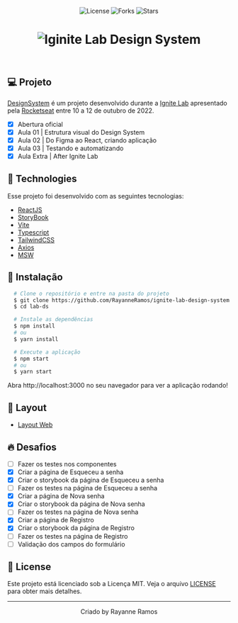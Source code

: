 <p  align='center'>
  <img src='https://img.shields.io/badge/license-MIT-%23835afd' alt='License' />
  <img src='https://img.shields.io/badge/forks-MIT-%23835afd' alt='Forks' />
  <img src='https://img.shields.io/badge/stars-MIT-%23835afd' alt='Stars' />
</p>

<h1 align='center'>
  <img src='https://user-images.githubusercontent.com/43352880/195912327-da286092-2192-4f50-ad97-3039cd6fd99c.png' alt='Iginite Lab Design System' />
</h1>

<br>

## 💻 Projeto
[DesignSystem](https://rayanneramos.github.io/ignite-lab-design-system/?path=/story/components-button--default) é um projeto desenvolvido durante a [Ignite Lab](https://lp.rocketseat.com.br/inscricao/ignite-lab) apresentado pela [Rocketseat](https://www.rocketseat.com.br/) entre 10 a 12 de outubro de 2022.

  - [x] Abertura oficial
  - [x] Aula 01 | Estrutura visual do Design System
  - [x] Aula 02 | Do Figma ao React, criando aplicação
  - [x] Aula 03 | Testando e automatizando
  - [x] Aula Extra | After Ignite Lab

## 🧪 Technologies

Esse projeto foi desenvolvido com as seguintes tecnologias:

  - [ReactJS](https://reactjs.org/)
  - [StoryBook](https://storybook.js.org/)
  - [Vite](https://vitejs.dev/)
  - [Typescript](https://www.typescriptlang.org/)
  - [TailwindCSS](https://tailwindcss.com/)
  - [Axios](https://axios-http.com/ptbr/docs/intro)
  - [MSW](https://github.com/itaditya/msw-storybook-addon)

## 🚀 Instalação

```bash
  # Clone o repositório e entre na pasta do projeto
  $ git clone https://github.com/RayanneRamos/ignite-lab-design-system.git
  $ cd lab-ds

  # Instale as dependências
  $ npm install
  # ou
  $ yarn install

  # Execute a aplicação
  $ npm start
  # ou 
  $ yarn start
```
  Abra http://localhost:3000 no seu navegador para ver a aplicação rodando!

## 🔖 Layout

  - [Layout Web](https://www.figma.com/file/iuKHBFJxkNAonSCw4DQNWZ/Ignite-Lab-Design-System?node-id=0%3A1)

## 🔥 Desafios

 - [ ] Fazer os testes nos componentes
 - [x] Criar a página de Esqueceu a senha 
 - [x] Criar o storybook da página de Esqueceu a senha
 - [ ] Fazer os testes na página de Esqueceu a senha
 - [x] Criar a página de Nova senha
 - [x] Criar o storybook da página de Nova senha
 - [ ] Fazer os testes na página de Nova senha
 - [x] Criar a página de Registro
 - [x] Criar o storybook da página de Registro
 - [ ] Fazer os testes na página de Registro
 - [ ] Validação dos campos do formulário

## 📝 License

Este projeto está licenciado sob a Licença MIT. Veja o arquivo [LICENSE](LICENSE) para obter mais detalhes.

---

<p align='center'>Criado by Rayanne Ramos</p>